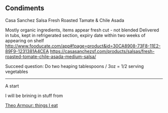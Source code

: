 ## Condiments

Casa Sanchez Salsa Fresh Roasted Tamate & Chile Asada

Mostly organic ingredients, items appear fresh cut - not blended
Delivered in tubs, kept in refrigerated section, expiry date within two weeks of appearing on shelf
http://www.fooducate.com/app#!page=product&id=30CA8908-73F8-11E2-89F9-1231381A4CEA
https://casasanchezsf.com/products/salsas/fresh-roasted-tomate-chile-asada-medium-salsa/

Succeed question: Do two heaping tablespoons / 3oz  = 1/2 serving vegetables


***

A start

I will be brining in stuff from

[Theo Armour: things I eat]( https://docs.google.com/document/d/1AEOenGINpzAzrLZK2U3xIZCxqNPLCwQKtqFMVhJ6Yog/ )

